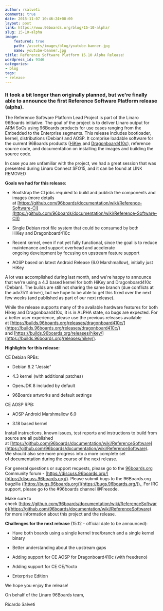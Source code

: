 ```yaml
---
author: rsalveti
comments: true
date: 2015-11-07 10:46:24+00:00
layout: post
link: https://www.96boards.org/blog/15-10-alpha/
slug: 15-10-alpha
image:
    featured: true
    path: /assets/images/blog/youtube-banner.jpg
    name: youtube-banner.jpg
title: Reference Software Platform 15.10 Alpha Release!
wordpress_id: 9346
categories:
- blog
tags:
- release
---
```


### It took a bit longer than originally planned, but we're finally able to announce the first Reference Software Platform release (alpha).


The Reference Software Platform Lead Project is part of the Linaro 96Boards initiative. The goal of the project is to deliver Linaro output for ARM SoCs using 96Boards products for use cases ranging from the Embedded to the Enterprise segments. This release includes bootloader, kernel, distributions (Debian) and AOSP. It comprise loadable software for the current 96Boards products ([HiKey](/product/hikey/) and [Dragonboard410c](/product/dragonboard410c/)), reference source code, and documentation on installing the images and building the source code.

In case you are unfamiliar with the project, we had a great session that was presented during Linaro Connect SFO15, and it can be found at
LINK REMOVED

**Goals we had for this release:**




  * Bootstrap the CI jobs required to build and publish the components and images (more details at [https://github.com/96boards/documentation/wiki/Reference-Software-CI](https://github.com/96boards/documentation/wiki/Reference-Software-CI))


  * Single Debian root file system that could be consumed by both HiKey and Dragonboard410c


  * Recent kernel, even if not yet fully functional, since the goal is to reduce maintenance and support overhead and accelerate ongoing development by focusing on upstream feature support


  * AOSP based on latest Android Release (6.0 Marshmallow), initially just HiKey


A lot was accomplished during last month, and we're happy to announce that we're using a 4.3 based kernel for both HiKey and Dragonboard410c (Debian). The builds are still not sharing the same branch (due conflicts at the adv7511 driver), but we hope to be able to get this fixed over the next few weeks (and published as part of our next release).

While the release supports many of the available hardware features for both Hikey and Dragonboard410c, it is in ALPHA state, so bugs are expected. For a better user experience, please use the previous releases available at [https://builds.96boards.org/releases/dragonboard410c/](https://builds.96boards.org/releases/dragonboard410c/) and [https://builds.96boards.org/releases/hikey/](https://builds.96boards.org/releases/hikey/).

**Highlights for this release:**

CE Debian RPBs:




  * Debian 8.2 "Jessie"


  * 4.3 kernel (with additional patches)


  * OpenJDK 8 included by default


  * 96Boards artworks and default settings


CE AOSP RPB:


  * AOSP Android Marshmallow 6.0


  * 3.18 based kernel


Install instructions, known issues, test reports and instructions to build from source are all published at [https://github.com/96boards/documentation/wiki/ReferenceSoftware](https://github.com/96boards/documentation/wiki/ReferenceSoftware). We should also see more progress into a more complete set of documentation during the course of the next release.

For general questions or support requests, please go to the [96boards.org](https://96boards.org/) Community forum - [https://discuss.96boards.org/](https://discuss.96boards.org/).
Please submit bugs to the 96Boards.org bugzilla ([https://bugs.96boards.org/](https://bugs.96boards.org/)).  For IRC support, please go to the #96boards channel @Freeode.

Make sure to check [https://github.com/96boards/documentation/wiki/ReferenceSoftware](https://github.com/96boards/documentation/wiki/ReferenceSoftware) for more information about this project and the release.

**Challenges for the next release** (15.12 - official date to be announced):




  * Have both boards using a single kernel tree/branch and a single kernel binary


  * Better understanding about the upstream gaps


  * Adding support for CE AOSP for Dragonboard410c (with freedreno)


  * Adding support for CE OE/Yocto


  * Enterprise Edition


We hope you enjoy the release!

On behalf of the Linaro 96Boards team,

Ricardo Salveti
